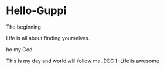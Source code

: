 # Hello-Guppi
The beginning 

Life is all about finding yourselves. 

ho my God.

This is my day and world will follow me.
DEC 1: Life is awesome
